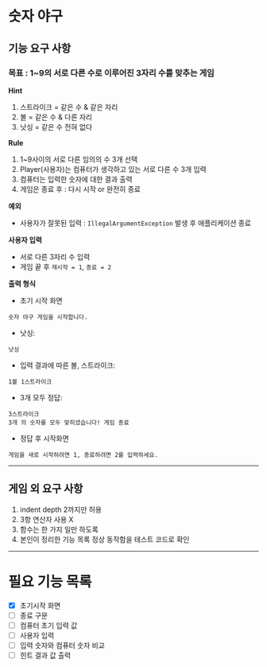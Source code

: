 # 숫자 야구

## 기능 요구 사항

### 목표 : 1~9의 서로 다른 수로 이루어진 3자리 수를 맞추는 게임

**Hint**
1. 스트라이크 = 같은 수 & 같은 자리
2. 볼 = 같은 수 & 다른 자리
3. 낫싱 = 같은 수 전혀 없다

**Rule**
1. 1~9사이의 서로 다른 임의의 수 3개 선택
2. Player(사용자)는 컴퓨터가 생각하고 있는 서로 다른 수 3개 입력
3. 컴퓨터는 입력한 숫자에 대한 결과 출력
4. 게임은 종료 후 : 다시 시작 or 완전히 종료

**예외**
- 사용자가 잘못된 입력 : `IllegalArgumentException` 발생 후 애플리케이션 종료


**사용자 입력**
- 서로 다른 3자리 수 입력
- 게임 끝 후 `재시작 = 1`, `종료 = 2` 


**출력 형식**
- 초기 시작 화면
```
숫자 야구 게임을 시작합니다.
```
- 낫싱:
```
낫싱
```
- 입력 결과에 따른 볼, 스트라이크: 
```
1볼 1스트라이크
```
- 3개 모두 정답:
```
3스트라이크
3개 의 숫자를 모두 맞히셨습니다! 게임 종료
```
- 정답 후 시작화면
```
게임을 새로 시작하려면 1, 종료하려면 2를 입력하세요.
```

---
## 게임 외 요구 사항
1. indent depth 2까지만 허용
2. 3항 연산자 사용 X
3. 함수는 한 가지 일만 하도록
4. 본인이 정리한 기능 목록 정상 동작함을 테스트 코드로 확인

---
# 필요 기능 목록

- [x] 초기시작 화면
- [ ] 종료 구문
- [ ] 컴퓨터 초기 입력 값
- [ ] 사용자 입력
- [ ] 입력 숫자와 컴퓨터 숫자 비교
- [ ] 힌트 결과 값 출력

